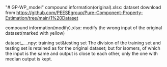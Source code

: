 "# GP-WP_model" 
compound information(original).xlsx: 
dataset download from https://github.com/PEESEgroup/Pure-Component-Property-Estimation/tree/main/1%20Dataset

compound information(modify).xlsx:
modify the wrong input of the original dataset(marked with yellow)

dataset_....npy:
training set&testing set
The division of the training set and testing set is retained as for the original dataset;
but for isomers, of which the input is the same and output is close to each other, only the one with median output is kept.
